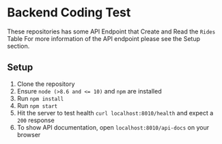 # Backend Coding Test

These repositories has some API Endpoint that Create and Read the `Rides` Table
For more information of the API endpoint please see the Setup section.

## Setup

1. Clone the repository
2. Ensure `node (>8.6 and <= 10)` and `npm` are installed
3. Run `npm install`
4. Run `npm start`
5. Hit the server to test health `curl localhost:8010/health` and expect a `200` response 
6. To show API documentation, open `localhost:8010/api-docs` on your browser
